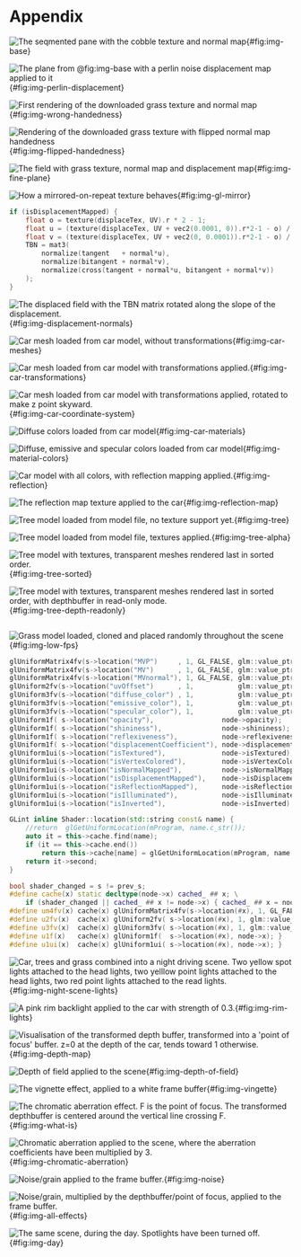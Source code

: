 # Appendix

![
    The seqmented pane with the cobble texture and normal map
](images/0-base.png){#fig:img-base}

![
    The plane from @fig:img-base with a perlin noise displacement map applied to it
](images/1-perlin-displacement.png){#fig:img-perlin-displacement}

![
    First rendering of the downloaded grass texture and normal map
](images/2-wrong-handedness.png){#fig:img-wrong-handedness}

![
    Rendering of the downloaded grass texture with flipped normal map handedness
](images/3-flipped-handedness.png){#fig:img-flipped-handedness}

![
    The field with grass texture, normal map and displacement map
](images/4-fine-plane.png){#fig:img-fine-plane}

![
    How a mirrored-on-repeat texture behaves
](images/5-gl-mirror.jpg){#fig:img-gl-mirror}


```{.cpp #lst:new-tbn caption="Modified TBN matrix to account for the slope of the displacement"}
if (isDisplacementMapped) {
    float o = texture(displaceTex, UV).r * 2 - 1;
    float u = (texture(displaceTex, UV + vec2(0.0001, 0)).r*2-1 - o) / 0.0004; // magic numbers!
    float v = (texture(displaceTex, UV + vec2(0, 0.0001)).r*2-1 - o) / 0.0004; // magic numbers!
    TBN = mat3(
        normalize(tangent   + normal*u),
        normalize(bitangent + normal*v),
        normalize(cross(tangent + normal*u, bitangent + normal*v))
    );
}
```

![
    The displaced field with the TBN matrix rotated along the slope of the displacement.   
](images/6-displacement-normals.png){#fig:img-displacement-normals}

![
    Car mesh loaded from car model, without transformations
](images/7-car-meshes.png){#fig:img-car-meshes}

![
    Car mesh loaded from car model with transformations applied.
](images/8-car-transformations.png){#fig:img-car-transformations}

![
    Car mesh loaded from car model with transformations applied, rotated to make z point skyward.
](images/9-car-coordinate-system.png){#fig:img-car-coordinate-system}

![
    Diffuse colors loaded from car model
](images/10-car-materials.png){#fig:img-car-materials}

![
    Diffuse, emissive and specular colors loaded from car model
](images/11-material-colors.png){#fig:img-material-colors}

![
    Car model with all colors, with reflection mapping applied.
](images/12-reflection.png){#fig:img-reflection}

![
    The reflection map texture applied to the car
](../res/textures/reflection_field.png){#fig:img-reflection-map}

![
    Tree model loaded from model file, no texture support yet.
](images/13-tree.png){#fig:img-tree}

![
    Tree model loaded from model file, textures applied.
](images/14-tree-alpha.png){#fig:img-tree-alpha}

![
    Tree model with textures, transparent meshes rendered last in sorted order.
](images/15-tree-sorted.png){#fig:img-tree-sorted}

![
    Tree model with textures, transparent meshes rendered last in sorted order, with depthbuffer in read-only mode.
](images/16-tree-depth-readonly.png){#fig:img-tree-depth-readonly}

```{.dot include="images/rendering-pipeline.dot" caption="The scene rendering pipline, handling transparent nodes" #fig:render-pipeline}
```

![
    Grass model loaded, cloned and placed randomly throughout the scene
](images/17-low-fps.png){#fig:img-low-fps}

```{.cpp caption="The node uniforms being uploaded to the shader" #lst:uniform-upload}
glUniformMatrix4fv(s->location("MVP")     , 1, GL_FALSE, glm::value_ptr(node->MVP));
glUniformMatrix4fv(s->location("MV")      , 1, GL_FALSE, glm::value_ptr(node->MV));
glUniformMatrix4fv(s->location("MVnormal"), 1, GL_FALSE, glm::value_ptr(node->MVnormal));
glUniform2fv(s->location("uvOffset")      , 1,           glm::value_ptr(node->uvOffset));
glUniform3fv(s->location("diffuse_color") , 1,           glm::value_ptr(node->diffuse_color));
glUniform3fv(s->location("emissive_color"), 1,           glm::value_ptr(node->emissive_color));
glUniform3fv(s->location("specular_color"), 1,           glm::value_ptr(node->specular_color));
glUniform1f( s->location("opacity"),                 node->opacity);
glUniform1f( s->location("shininess"),               node->shininess);
glUniform1f( s->location("reflexiveness"),           node->reflexiveness);
glUniform1f( s->location("displacementCoefficient"), node->displacementCoefficient);
glUniform1ui(s->location("isTextured"),              node->isTextured);
glUniform1ui(s->location("isVertexColored"),         node->isVertexColored);
glUniform1ui(s->location("isNormalMapped"),          node->isNormalMapped);
glUniform1ui(s->location("isDisplacementMapped"),    node->isDisplacementMapped);
glUniform1ui(s->location("isReflectionMapped"),      node->isReflectionMapped);
glUniform1ui(s->location("isIlluminated"),           node->isIlluminated);
glUniform1ui(s->location("isInverted"),              node->isInverted);
```
 
```{.cpp caption="Function for caching the uniform locations per shader. The commented line is the old implementation." #lst:location-cache}
GLint inline Shader::location(std::string const& name) {
    //return  glGetUniformLocation(mProgram, name.c_str());
    auto it = this->cache.find(name);
    if (it == this->cache.end()) 
        return this->cache[name] = glGetUniformLocation(mProgram, name.c_str());
    return it->second;
}
```

```{.cpp caption="The uniform caching defines" #lst:uniform-cache}
bool shader_changed = s != prev_s;
#define cache(x) static decltype(node->x) cached_ ## x; \
    if (shader_changed || cached_ ## x != node->x) { cached_ ## x = node->x;
#define um4fv(x) cache(x) glUniformMatrix4fv(s->location(#x), 1, GL_FALSE, glm::value_ptr(node->x)); }
#define u2fv(x)  cache(x) glUniform2fv( s->location(#x), 1, glm::value_ptr(node->x)); }
#define u3fv(x)  cache(x) glUniform3fv( s->location(#x), 1, glm::value_ptr(node->x)); }
#define u1f(x)   cache(x) glUniform1f(  s->location(#x), node->x); }
#define u1ui(x)  cache(x) glUniform1ui( s->location(#x), node->x); }
```

![
    Car, trees and grass combined into a night driving scene. Two yellow spot lights attached to the head lights, two yelllow point lights attached to the head lights, two red point lights attached to the read lights.
](images/18-night-scene-lights.png){#fig:img-night-scene-lights}

![
    A pink rim backlight applied to the car with strength of 0.3.
](images/19-rim-lights.png){#fig:img-rim-lights}

![
    Visualisation of the transformed depth buffer, transformed into a 'point of focus' buffer. z=0 at the depth of the car, tends toward 1 otherwise.
](images/20-depth-map.png){#fig:img-depth-map}

![
    Depth of field applied to the scene
](images/21-depth-of-field.png){#fig:img-depth-of-field}

![
    The vignette effect, applied to a white frame buffer
](images/22-vingette.png){#fig:img-vingette}

![
    The chromatic aberration effect. F is the point of focus. The transformed depthbuffer is centered around the vertical line crossing F.
](images/23.5-what-is.jpg){#fig:img-what-is}

![
    Chromatic aberration applied to the scene, where the aberration coefficients have been multiplied by 3.
](images/23-chromatic-aberration.png){#fig:img-chromatic-aberration}

![
    Noise/grain applied to the frame buffer.
](images/24-noise.png){#fig:img-noise}

![
    Noise/grain, multiplied by the depthbuffer/point of focus, applied to the frame buffer.
](images/25-all-effects.png){#fig:img-all-effects}

![
    The same scene, during the day. Spotlights have been turned off.
](images/26-day.png){#fig:img-day}
